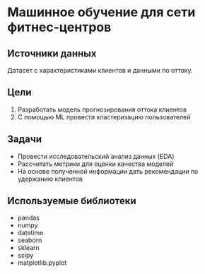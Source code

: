 # Машинное обучение для сети фитнес-центров

## Источники данных
Датасет с характеристиками клиентов и данными по оттоку.

## Цели
1. Разработать модель прогнозирования оттока клиентов
2. С помощью ML провести кластеризацию пользователей

## Задачи
- Провести исследовательский анализ данных (EDA)
- Рассчитать метрики для оценки качества моделей
- На основе полученной информации дать рекомендации по удержанию клиентов

## Используемые библиотеки
- pandas
- numpy
- datetime
- seaborn
- sklearn
- scipy
- matplotlib.pyplot
